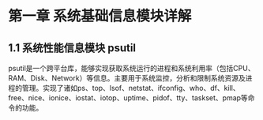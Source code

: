 # 第一章 系统基础信息模块详解
## 1.1 系统性能信息模块 psutil
psutil是一个跨平台库，能够实现获取系统运行的进程和系统利用率（包括CPU、RAM、Disk、Network）等信息。主要用于系统监控，分析和限制系统资源及进程的管理。实现了诸如ps、top、lsof、netstat、ifconfig、who、df、kill、free、nice、ionice、iostat、iotop、uptime、pidof、tty、taskset、pmap等命令的功能。

